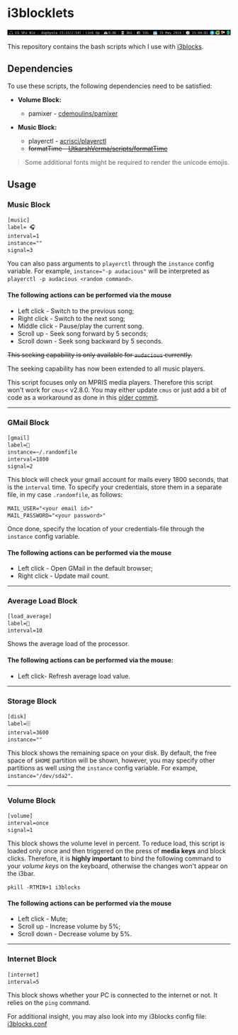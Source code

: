 # i3blocklets
![Demo](/scrot.jpeg)

This repository contains the bash scripts which I use with [i3blocks](https://github.com/vivien/i3blocks).

## Dependencies
To use these scripts, the following dependencies need to be satisfied:
* **Volume Block:**
  - pamixer - [cdemoulins/pamixer](https://github.com/cdemoulins/pamixer)

* **Music Block:**
  - playerctl - [acrisci/playerctl](https://github.com/acrisci/playerctl)
  - ~~formatTime - [UtkarshVerma/scripts/formatTime](https://github.com/UtkarshVerma/scripts/blob/master/formatTime)~~

> Some additional fonts might be required to render the unicode emojis.

## Usage
### Music Block
```
[music]
label= 🎧
interval=1
instance=""
signal=3
```
You can also pass arguments to `playerctl` through the `instance` config variable. For example, `instance="-p audacious"` will be interpreted as `playerctl -p audacious <random command>`.

#### The following actions can be performed via the mouse
* Left click - Switch to the previous song;
* Right click - Switch to the next song;
* Middle click - Pause/play the current song.
* Scroll up - Seek song forward by 5 seconds;
* Scroll down - Seek song backward by 5 seconds.

~~This seeking capability is only available for `audacious` currently.~~

The seeking capability has now been extended to all music players.

This script focuses only on MPRIS media players. Therefore this script won't work for `cmus`< v2.8.0. You may either update `cmus` or just add a bit of code as a workaround as done in this [older commit](https://github.com/UtkarshVerma/i3blocklets/blob/77ec353d01a12539edb3a3b211dd06f275807d2d/music).

---

### GMail Block
```
[gmail]
label=📧
instance=~/.randomfile
interval=1800
signal=2
```
This block will check your gmail account for mails every 1800 seconds, that is the `interval` time. 
To specify your credentials, store them in a separate file, in my case `.randomfile`, as follows:
```
MAIL_USER="<your email id>"
MAIL_PASSWORD="<your password>"
```
Once done, specify the location of your credentials-file through the `instance` config variable.

#### The following actions can be performed via the mouse
* Left click - Open GMail in the default browser;
* Right click - Update mail count.

---

### Average Load Block
```
[load_average]
label=
interval=10
```
Shows the average load of the processor.

#### The following actions can be performed via the mouse:
* Left click- Refresh average load value.

---

### Storage Block
```
[disk]
label=🗄
interval=3600
instance=""
```
This block shows the remaining space on your disk. By default, the free space of `$HOME` partition will be shown, however, you may specify other partitions as well using the `instance` config variable. For exampe, `instance="/dev/sda2"`.

---

### Volume Block
```
[volume]
interval=once
signal=1
```
This block shows the volume level in percent. To reduce load, this script is loaded only once and then triggered on the press of **media keys** and block clicks. Therefore, it is **highly important** to bind the following command to your *volume keys* on the keyboard, otherwise the changes won't appear on the i3bar.
```
pkill -RTMIN+1 i3blocks
```
#### The following actions can be performed via the mouse
* Left click - Mute;
* Scroll up - Increase volume by 5%;
* Scroll down - Decrease volume by 5%.

---

### Internet Block
```
[internet]
interval=5
```
This block shows whether your PC is connected to the internet or not. It relies on the `ping` command.

For additional insight, you may also look into my i3blocks config file: [i3blocks.conf](https://github.com/UtkarshVerma/dotfiles/blob/master/i3/i3blocks.conf)